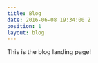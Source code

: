 ```yaml
---
title: Blog
date: 2016-06-08 19:34:00 Z
position: 1
layout: blog
---
```


This is the blog landing page!